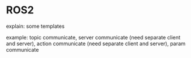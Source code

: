 # ROS2
explain: some templates

example: topic communicate, server communicate (need separate client and server), action communicate (need separate client and server), param communicate
